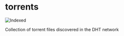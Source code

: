 torrents 
========
![Indexed](https://img.shields.io/badge/indexed-119063-blue)

Collection of torrent files discovered in the DHT network
